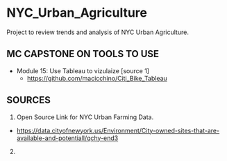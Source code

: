 # NYC_Urban_Agriculture
Project to review trends and analysis of NYC Urban Agriculture.



## MC CAPSTONE ON TOOLS TO USE

- Module 15: Use Tableau to vizulaize [source 1]
  - https://github.com/macicchino/Citi_Bike_Tableau


## SOURCES

1. Open Source Link for NYC Urban Farming Data. 
  - https://data.cityofnewyork.us/Environment/City-owned-sites-that-are-available-and-potentiall/qchy-end3
  
2. 
